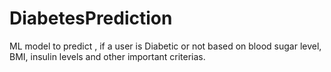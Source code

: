 # DiabetesPrediction
ML model to predict , if a user is Diabetic or not based on blood sugar level, BMI, insulin levels and other important criterias.
